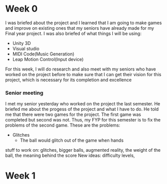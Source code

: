 # Week 0
I was briefed about the project and I learned that I am going to make games and improve on existing ones that my seniors have already made for my Final year project.
 I was also briefed of what things I will be using:
 * Unity 3D
 * Visual studio
 * MIDI Code(Music Generation)
 * Leap Motion Control(Input device)

For this week, I will do research and also meet with my seniors who have worked on the project before to make sure that I can get their vision for this project, which is necessary for its completion and excellence

### Senior meeting
I met my senior yesterday who worked on the project the last semester. He briefed me about the progess of the project and what I have to do. He told me that there were two games for the project. The first game was completed but second was not. Thus, my FYP for this semester is to fix the problems of the second game.
These are the problems:
* Glitches
	* The ball would glitch out of the game when hands 

stuff to work on: glitches, bigger balls, augmented reality, the weight of the ball, the meaning behind the score
New ideas: difficulty levels, 

# Week 1
<!--stackedit_data:
eyJoaXN0b3J5IjpbMTc2Mzc1MzkyMCwtMTk0ODU2ODI0OCw0Nj
M5NzQ0LDU3NDkzMTU0Miw1NzE4MTUzNzddfQ==
-->